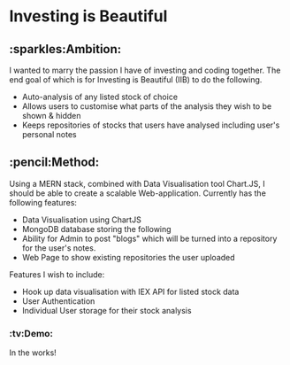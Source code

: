 <h1>Investing is Beautiful</h1>

<h2> :sparkles:Ambition: </h2>
I wanted to marry the passion I have of investing and coding together. The end goal of which is for Investing is Beautiful (IIB) to do the following.

- Auto-analysis of any listed stock of choice
- Allows users to customise what parts of the analysis they wish to be shown & hidden
- Keeps repositories of stocks that users have analysed including user's personal notes

<h2> :pencil:Method: </h2>
Using a MERN stack, combined with Data Visualisation tool Chart.JS, I should be able to create a scalable Web-application.
Currently has the following features:

- Data Visualisation using ChartJS
- MongoDB database storing the following
- Ability for Admin to post "blogs" which will be turned into a repository for the user's notes.
- Web Page to show existing repositories the user uploaded

Features I wish to include:

- Hook up data visualisation with IEX API for listed stock data
- User Authentication 
- Individual User storage for their stock analysis

<h3> :tv:Demo: </h3>

In the works!

